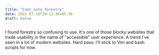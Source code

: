 ```yaml
---
title: "Cant_into_forestry"
date: 2022-07-18T20:13:36+05:30
draft: False 
---
```

I found forestry so confusing to use. It's one of those blocky websites that trade usability in the name of "accessible" user experience. A trend I've seen in a lot of modern websites. Hard pass. I'll stick to Vim and bash scripts for now.  
